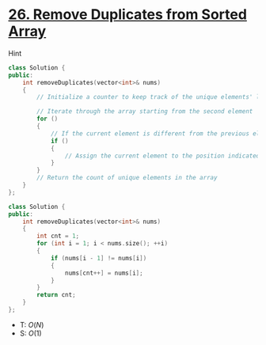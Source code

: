 # [26\. Remove Duplicates from Sorted Array](https://leetcode.com/problems/remove-duplicates-from-sorted-array/)

 Hint

```cpp
class Solution {
public:
    int removeDuplicates(vector<int>& nums)
    {
        // Initialize a counter to keep track of the unique elements' length

        // Iterate through the array starting from the second element
        for ()
        {
            // If the current element is different from the previous element
            if ()
            {
                // Assign the current element to the position indicated by cnt and increment cnt
            }
        }
        // Return the count of unique elements in the array
    }
};
```

```cpp
class Solution {
public:
    int removeDuplicates(vector<int>& nums)
    {
        int cnt = 1;
        for (int i = 1; i < nums.size(); ++i)
        {
            if (nums[i - 1] != nums[i])
            {
                nums[cnt++] = nums[i];
            }
        }
        return cnt;
    }
};
```

- T: $O(N)$
- S: $O(1)$
